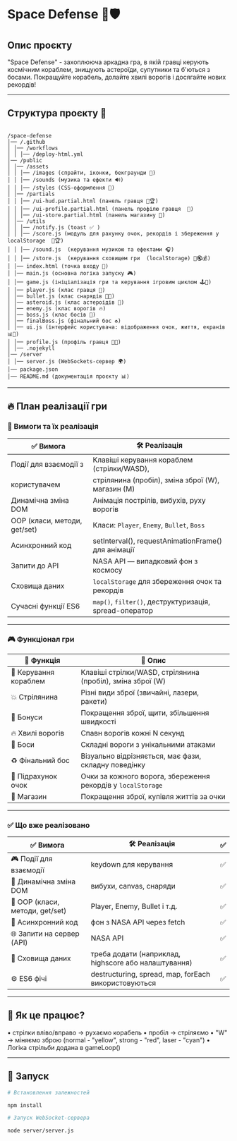 # Space Defense 🚀🛡️

## Опис проєкту  

"Space Defense" - захоплююча аркадна гра, в якій гравці керують космічним кораблем, знищують астероїди, супутники та б'ються з босами. Покращуйте корабель, долайте хвилі ворогів і досягайте нових рекордів!

---

## Структура проєкту 📂

```plaintext

/space-defense  
│── /.github
│ │── /workflows
│ │ │── /deploy-html.yml
│── /public  
│ │── /assets  
│ │ │── /images (спрайти, іконки, бекграунди 💾)  
│ │ │── /sounds (музика та ефекти 🔊)  
│ │ │── /styles (CSS-оформлення 🎨)
│ │── /partials  
│ │ │── /ui-hud.partial.html (панель гравця 🧑🏆)  
│ │ │── /ui-profile.partial.html (панель профілю гравця  👤)  
│ │ │── /ui-store.partial.html (панель магазину 🛒)
│ │── /utils  
│ │ │── /notify.js (toast ✅ )  
│ │ │── /score.js (модуль для рахунку очок, рекордів і збереження у localStorage  🎯🏆)
│ │ │── /sound.js  (керування музикою та ефектами 🎧)  
│ │ │── /store.js  (керування сховищем гри  (localStorage) 💾🔇💰)
│ │── index.html (точка входу 🧠)
│ │── main.js (основна логіка запуску 🎮)  
│ │── game.js (ініціалізація гри та керування ігровим циклом 🕹️🔁)  
│ │── player.js (клас гравця 🚀)  
│ │── bullet.js (клас снарядів 🔫💥)
│ │── asteroid.js (клас астероідів 🌌)
│ │── enemy.js (клас ворогів 🔥)  
│ │── boss.js (клас босів 👾)  
│ │── finalBoss.js (фінальний бос ♻️)  
│ │── ui.js (інтерфейс користувача: відображення очок, життя, екранів 📊🎁)
│ │── profile.js (профіль гравця 👩‍🚀)  
│ │── .nojekyll  
│── /server  
│ │── server.js (WebSockets-сервер 🌍)  
│── package.json  
│── README.md (документація проєкту 📊)

```

---

## 🔥 План реалізації гри

### 🎯 Вимоги та їх реалізація

| ✅ **Вимога**                 | 🛠 **Реалізація**                                      |
|-------------------------------|--------------------------------------------------------|
| Події для взаємодії з         | Клавіші керування кораблем (стрілки/WASD),             |
| користувачем                  | стрілянина (пробіл), зміна зброї (W),  магазин (М)     |
| Динамічна зміна DOM           | Анімація пострілів, вибухів, руху ворогів              |
| OOP (класи, методи, get/set)  | Класи: `Player`, `Enemy`, `Bullet`, `Boss`             |
| Асинхронний код               | setInterval(), requestAnimationFrame() для анімації    |
| Запити до API                 | NASA API — випадковий фон з космосу                    |
| Сховища даних                 |`localStorage` для збереження очок та рекордів          |
| Сучасні функції ES6           | `map()`, `filter()`, деструктуризація, spread-оператор |

---

### 🎮 Функціонал гри

| 📌 **Функція**                | 🎯 **Опис**                                                 |
|--------------------------------|-------------------------------------------------------------|
| 🚀 Керування кораблем         | Клавіші стрілки/WASD, стрілянина (пробіл), зміна зброї (W)   |
| 💥 Стрілянина                 | Різні види зброї (звичайні, лазери, ракети)                  |
| 🎁 Бонуси                     | Покращення зброї, щити, збільшення швидкості                 |
| 🔥 Хвилі ворогів              | Спавн ворогів кожні N секунд                                 |
| 👾 Боси                       | Складні вороги з унікальними атаками                         |
| ♻️ Фінальний бос              | Візуально відрізняється, має фази, складну поведінку         |
| 🎯 Підрахунок очок            | Очки за кожного ворога, збереження рекордів у `localStorage` |
| 🛒 Магазин                    | Покращення зброї, купівля життів за очки                     |

---

### ✅ Що вже реалізовано

| ✅ **Вимога**                   | 🛠 **Реалізація**                                    |  ✅ |
|---------------------------------|------------------------------------------------------|------|
| 🎮 Події для взаємодії          | keydown для керування                                |  ✅ |
| 🧱 Динамічна зміна DOM          | вибухи, canvas, снаряди                              |  ✅ |
| 🧠 OOP (класи, методи, get/set) | Player, Enemy, Bullet і т.д.                         |  ✅ |
|  🔁 Асинхронний код             | фон з NASA API через fetch                           |  ✅ |
| 🌐 Запити на сервер (API)       | NASA API                                             |  ✅ |
| 💾 Сховища даних                | треба додати (наприклад, highscore або налаштування) |  ✅ |
| ⚙️ ES6 фічі                     | destructuring, spread, map, forEach використовуються |  ✅ |

---

## 📌 Як це працює?

• стрілки вліво/вправо → рухаємо корабель
• пробіл → стріляємо
• "W" → міняємо зброю (normal - "yellow", strong - "red", laser - "cyan")
• Логіка стрільби додана в gameLoop()

---

## 📌 Запуск

```bash
# Встановлення залежностей

npm install

# Запуск WebSocket-сервера

node server/server.js

